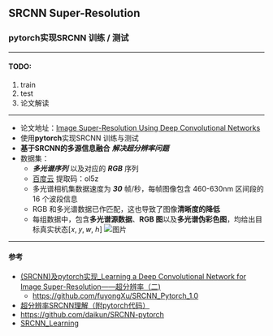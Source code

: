 ## SRCNN Super-Resolution
### pytorch实现SRCNN 训练 / 测试
***
#### TODO:
1. train
2. test
3. 论文解读
***
- 论文地址：[Image Super-Resolution Using Deep Convolutional Networks](http://mmlab.ie.cuhk.edu.hk/projects/SRCNN.html)
- 使用**pytorch**实现SRCNN 训练与测试
- **基于SRCNN的多源信息融合** ***解决超分辨率问题***
- 数据集：
    - ***多光谱序列*** 以及对应的 ***RGB*** 序列
    - [百度云](https://pan.baidu.com/s/158ehIQl9iMdlfaO4wS1pDQ) 提取码：ol5z
    - 多光谱相机集数据速度为 ***30*** 帧/秒，每帧图像包含 460-630nm 区间段的 16 个波段信息
    - RGB 和多光谱数据已作匹配，这也导致了图像**清晰度的降低**
    - 每组数据中，包含**多光谱源数据**、**RGB 图**以及**多光谱伪彩色图**，均给出目标真实状态[𝑥, 𝑦, 𝑤, ℎ] 
    ![图片]()
***
#### 参考
- [(SRCNN)及pytorch实现_Learning a Deep Convolutional Network for Image Super-Resolution——超分辨率（二)](https://blog.csdn.net/xu_fu_yong/article/details/96434132)
    - https://github.com/fuyongXu/SRCNN_Pytorch_1.0
- [超分辨率SRCNN理解（附pytorch代码）](https://blog.csdn.net/zzy_pphz/article/details/108408053)
- https://github.com/daikun/SRCNN-pytorch
- [SRCNN_Learning](https://gitee.com/vegee/SRCNN_Learning)

<br>